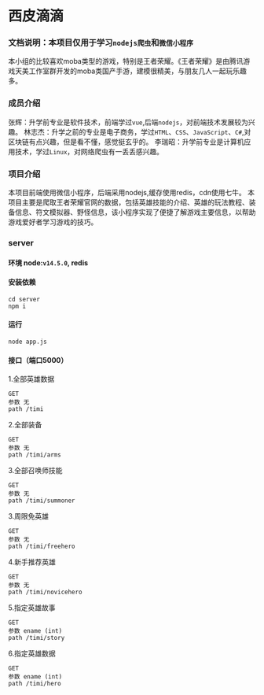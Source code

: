 # 西皮滴滴
### 文档说明：本项目仅用于学习`nodejs爬虫`和`微信小程序`

本小组的比较喜欢moba类型的游戏，特别是王者荣耀。《王者荣耀》是由腾讯游戏天美工作室群开发的moba类国产手游，建模很精美，与朋友几人一起玩乐趣多。

### 成员介绍

张辉：升学前专业是软件技术，前端学过`vue`,后端`nodejs`，对前端技术发展较为兴趣。
林志杰：升学之前的专业是电子商务，学过`HTML`、`CSS`、`JavaScript`、`C#`,对区块链有点兴趣，但是看不懂，感觉挺玄乎的。
李瑞昭：升学前专业是计算机应用技术，学过`Linux`，对网络爬虫有一丢丢感兴趣。

### 项目介绍
本项目前端使用微信小程序，后端采用nodejs,缓存使用redis，cdn使用七牛。
本项目主要是爬取王者荣耀官网的数据，包括英雄技能的介绍、英雄的玩法教程、装备信息、符文模拟器、野怪信息，该小程序实现了便捷了解游戏主要信息，以帮助游戏爱好者学习游戏的技巧。

### server
#### 环境 node:`v14.5.0`, redis
#### 安装依赖

    cd server
    npm i

#### 运行

    node app.js

#### 接口（端口5000）

1.全部英雄数据
    
    GET
    参数 无
    path /timi

2.全部装备
    
    GET
    参数 无
    path /timi/arms

3.全部召唤师技能
    
    GET
    参数 无
    path /timi/summoner    

3.周限免英雄
    
    GET
    参数 无
    path /timi/freehero        

4.新手推荐英雄
    
    GET
    参数 无
    path /timi/novicehero        

5.指定英雄故事
    
    GET
    参数 ename (int)
    path /timi/story      

6.指定英雄数据
    
    GET
    参数 ename (int)
    path /timi/hero      